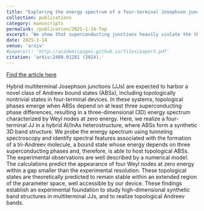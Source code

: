 ```yaml
---
title: "Exploring the energy spectrum of a four-terminal Josephson junction: Towards topological Andreev band structures"
collection: publications
category: manuscripts
permalink: /publication/2025-1-14-Top
excerpt: 'We show that superconducting junctions heavily violate the thermodynamic uncertainty relation.'
date: 2025-1-14
venue: 'arxiv'
#paperurl: 'http://academicpages.github.io/files/paper3.pdf'
citation: 'arXiv:2408.01281 (2024).'
---
```


[Find the article here](https://arxiv.org/abs/2408.01281)

Hybrid multiterminal Josephson junctions (JJs) are expected to harbor a novel class of Andreev bound states (ABSs), including topologically nontrivial states in four-terminal devices. In these systems, topological phases emerge when ABSs depend on at least three superconducting phase differences, resulting in a three-dimensional (3D) energy spectrum characterized by Weyl nodes at zero energy. Here, we realize a four-terminal JJ in a hybrid Al/InAs heterostructure, where ABSs form a synthetic 3D band structure. We probe the energy spectrum using tunneling spectroscopy and identify spectral features associated with the formation of a tri-Andreev molecule, a bound state whose energy depends on three superconducting phases and, therefore, is able to host topological ABSs. The experimental observations are well described by a numerical model. The calculations predict the appearance of four Weyl nodes at zero energy within a gap smaller than the experimental resolution. These topological states are theoretically predicted to remain stable within an extended region of the parameter space, well accessible by our device. These findings establish an experimental foundation to study high-dimensional synthetic band structures in multiterminal JJs, and to realize topological Andreev bands.
